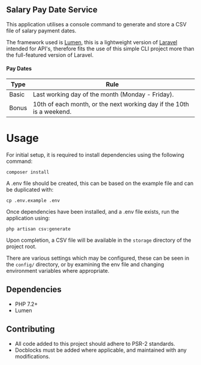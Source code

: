 ## Salary Pay Date Service

This application utilises a console command to generate and store a CSV file of salary payment dates.

The framework used is [Lumen](https://lumen.laravel.com/), this is a lightweight version of [Laravel](https://laravel.com/) intended for API's, therefore fits the use of this simple CLI project more than the full-featured version of Laravel.

#### Pay Dates

| Type | Rule |
|---|---|
| Basic | Last working day of the month (Monday - Friday). |
| Bonus | 10th of each month, or the next working day if the 10th is a weekend. |

# Usage

For initial setup, it is required to install dependencies using the following command:
```shell script
composer install
```

A .env file should be created, this can be based on the example file and can be duplicated with:

```shell script
cp .env.example .env
```

Once dependencies have been installed, and a .env file exists, run the application using:

```shell script
php artisan csv:generate
```

Upon completion, a CSV file will be available in the `storage` directory of the project root.

There are various settings which may be configured, these can be seen in the `config/` directory, 
or by examining the env file and changing environment variables where appropriate.

## Dependencies

- PHP 7.2+
- Lumen

## Contributing

- All code added to this project should adhere to PSR-2 standards. 
- Docblocks must be added where applicable, and maintained with any modifications.
